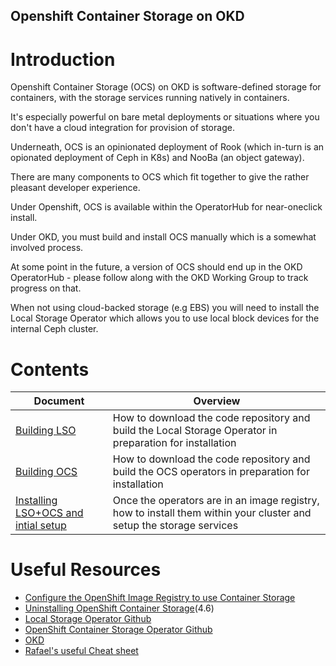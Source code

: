 Openshift Container Storage on OKD
---

# Introduction

Openshift Container Storage (OCS) on OKD is software-defined storage for containers, with the storage services running natively in containers.

It's especially powerful on bare metal deployments or situations where you don't have a cloud integration for provision of storage.

Underneath, OCS is an opinionated deployment of Rook (which in-turn is an opionated deployment of Ceph in K8s) and NooBa (an object gateway).

There are many components to OCS which fit together to give the rather pleasant developer experience.

Under Openshift, OCS is available within the OperatorHub for near-oneclick install.

Under OKD, you must build and install OCS manually which is a somewhat involved process.

At some point in the future, a version of OCS should end up in the OKD OperatorHub - please follow along with the OKD Working Group to track progress on that.

When not using cloud-backed storage (e.g EBS) you will need to install the Local Storage Operator which allows you to use local block devices for the internal Ceph cluster.

# Contents

| Document | Overview |
|-|-|
| [Building LSO](building-lso.md) | How to download the code repository and build the Local Storage Operator in preparation for installation |
| [Building OCS](building-ocs.md) | How to download the code repository and build the OCS operators in preparation for installation |
| [Installing LSO+OCS and intial setup](setup-ocs.md) | Once the operators are in an image registry, how to install them within your cluster and setup the storage services |


# Useful Resources
- [Configure the OpenShift Image Registry to use Container Storage](https://www.openshift.com/blog/configure-the-openshift-image-registry-backed-by-openshift-container-storage)
- [Uninstalling OpenShift Container Storage](https://access.redhat.com/documentation/en-us/red_hat_openshift_container_storage/4.6/html/deploying_and_managing_openshift_container_storage_using_ibm_power_systems/assembly_uninstalling-openshift-container-storage_ibm-power)(4.6)
- [Local Storage Operator Github](https://github.com/openshift/local-storage-operator)
- [OpenShift Container Storage Operator Github](https://github.com/openshift/ocs-operator)
- [OKD](https://www.okd.io/)
- [Rafael's useful Cheat sheet](https://gist.github.com/rafaeltuelho/111850b0db31106a4d12a186e1fbc53e)
